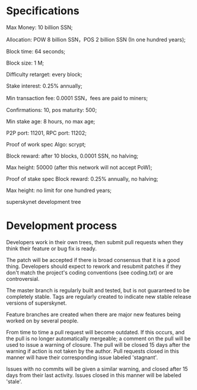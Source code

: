Specifications
==================================
Max Money: 10 billion SSN;

Allocation: POW 8 billion SSN，POS 2 billion SSN (In one hundred years);

Block time: 64 seconds;

Block size: 1 M;

Difficulty retarget: every block;

Stake interest: 0.25% annually;

Min transaction fee: 0.0001 SSN，fees are paid to miners;

Confirmations: 10, pos maturity: 500;

Min stake age: 8 hours, no max age;

P2P port: 11201, RPC port: 11202;

Proof of work spec
Algo: scrypt;

Block reward: after 10 blocks, 0.0001 SSN, no halving;

Max height: 50000 (after this network will not accept PoW);

Proof of stake spec
Block reward: 0.25% annually, no halving;

Max height: no limit for one hundred years;

superskynet development tree

Development process
==================================
Developers work in their own trees, then submit pull requests when they think their feature or bug fix is ready.

The patch will be accepted if there is broad consensus that it is a good thing. Developers should expect to rework and resubmit patches if they don't match the project's coding conventions (see coding.txt) or are controversial.

The master branch is regularly built and tested, but is not guaranteed to be completely stable. Tags are regularly created to indicate new stable release versions of superskynet.

Feature branches are created when there are major new features being worked on by several people.

From time to time a pull request will become outdated. If this occurs, and the pull is no longer automatically mergeable; a comment on the pull will be used to issue a warning of closure. The pull will be closed 15 days after the warning if action is not taken by the author. Pull requests closed in this manner will have their corresponding issue labeled 'stagnant'.

Issues with no commits will be given a similar warning, and closed after 15 days from their last activity. Issues closed in this manner will be labeled 'stale'.
